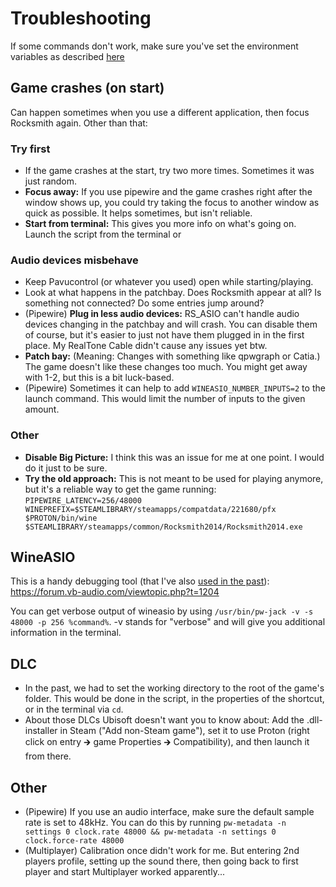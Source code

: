 # Troubleshooting

If some commands don't work, make sure you've set the environment variables as described [here](/README.md#common-paths)

## Game crashes (on start)

Can happen sometimes when you use a different application, then focus Rocksmith again. Other than that:

### Try first
* If the game crashes at the start, try two more times. Sometimes it was just random.
* **Focus away:** If you use pipewire and the game crashes right after the window shows up, you could try taking the focus to another window as quick as possible. It helps sometimes, but isn't reliable.
* **Start from terminal:** This gives you more info on what's going on. Launch the script from the terminal or

### Audio devices misbehave
* Keep Pavucontrol (or whatever you used) open while starting/playing.
* Look at what happens in the patchbay. Does Rocksmith appear at all? Is something not connected? Do some entries jump around?
* (Pipewire) **Plug in less audio devices:** RS_ASIO can't handle audio devices changing in the patchbay and will crash. You can disable them of course, but it's easier to just not have them plugged in in the first place. My RealTone Cable didn't cause any issues yet btw.
* **Patch bay:** (Meaning: Changes with something like qpwgraph or Catia.) The game doesn't like these changes too much. You might get away with 1-2, but this is a bit luck-based.
* (Pipewire) Sometimes it can help to add `WINEASIO_NUMBER_INPUTS=2` to the launch command. This would limit the number of inputs to the given amount.

### Other
* **Disable Big Picture:** I think this was an issue for me at one point. I would do it just to be sure.
* **Try the old approach:** This is not meant to be used for playing anymore, but it's a reliable way to get the game running: `PIPEWIRE_LATENCY=256/48000 WINEPREFIX=$STEAMLIBRARY/steamapps/compatdata/221680/pfx $PROTON/bin/wine $STEAMLIBRARY/steamapps/common/Rocksmith2014/Rocksmith2014.exe`

## WineASIO

This is a handy debugging tool (that I've also [used in the past](https://github.com/theNizo/linux_rocksmith/issues/22#issuecomment-1276457128)): https://forum.vb-audio.com/viewtopic.php?t=1204

You can get verbose output of wineasio by using `/usr/bin/pw-jack -v -s 48000 -p 256 %command%`. -v stands for "verbose" and will give you additional information in the terminal.

## DLC

* In the past, we had to set the working directory to the root of the game's folder. This would be done in the script, in the properties of the shortcut, or in the terminal via `cd`.
* About those DLCs Ubisoft doesn't want you to know about: Add the .dll-installer in Steam ("Add non-Steam game"), set it to use Proton (right click on entry 🡲 game Properties 🡲 Compatibility), and then launch it from there.

## Other

* (Pipewire) If you use an audio interface, make sure the default sample rate is set to 48kHz. You can do this by running `pw-metadata -n settings 0 clock.rate 48000 && pw-metadata -n settings 0 clock.force-rate 48000`
* (Multiplayer) Calibration once didn't work for me. But entering 2nd players profile, setting up the sound there, then going back to first player and start Multiplayer worked apparently...
